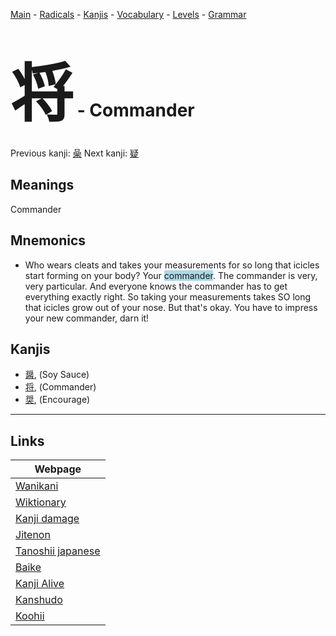 <style> bigfont {font-size: 100px}</style>
[Main](../README.md) -
[Radicals](../radicals.md) -
[Kanjis](../kanjis.md) -
[Vocabulary](../vocabulary.md) -
[Levels](../levels.md) -
[Grammar](../grammar.md)
# <bigfont> 将</bigfont> - Commander 

Previous kanji: [喿](喿.md) Next kanji: [疑](疑.md) 

## Meanings
 Commander
## Mnemonics
 * Who wears cleats and takes your measurements for so long that icicles start forming on your body? Your <span style="background-color:#ADD8E6"> commander</span>. The commander is very, very particular. And everyone knows the commander has to get everything exactly right. So taking your measurements takes SO long that icicles grow out of your nose. But that's okay. You have to impress your new commander, darn it!


## Kanjis
 * [醤](../kanjis/醤.md), (Soy Sauce)
* [将](../kanjis/将.md), (Commander)
* [奨](../kanjis/奨.md), (Encourage)



---

## Links 

| Webpage |
| --- |
| [Wanikani          ](https://www.wanikani.com/kanji/将) |
| [Wiktionary        ](https://en.wiktionary.org/wiki/将) |
| [Kanji damage      ](http://www.kanjidamage.com/kanji/search?utf8=✓&q=将) |
| [Jitenon           ](https://jitenon.com/kanji/将) |
| [Tanoshii japanese ](https://www.tanoshiijapanese.com/dictionary/kanji.cfm?k=将) |
| [Baike             ](https://baike.baidu.com/item/将) |
| [Kanji Alive       ](https://app.kanjialive.com/将) |
| [Kanshudo          ](https://www.kanshudo.com/searchmn?q=将) |
| [Koohii            ](https://kanji.koohii.com/study/kanji/将) |

